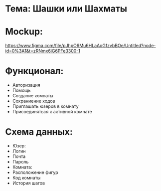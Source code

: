 # Тема: Шашки или Шахматы
# Mockup:
https://www.figma.com/file/pJhpO6Mu6HLaAoGfzvbBOe/Untitled?node-id=0%3A1&t=zRNmx6iG6PFe3300-1
# Функционал:
 - Авторизация
 - Помощь
 - Создание комнаты
 - Сохраниение ходов
 - Приглашать юзеров в комнату
 - Присоединяться к активной комнате
# Схема данных:
 - Юзер:
  - Логин
  - Почта
  - Пароль
 - Комната:
  - Расположение фигур
  - Код комнаты
  - История шагов